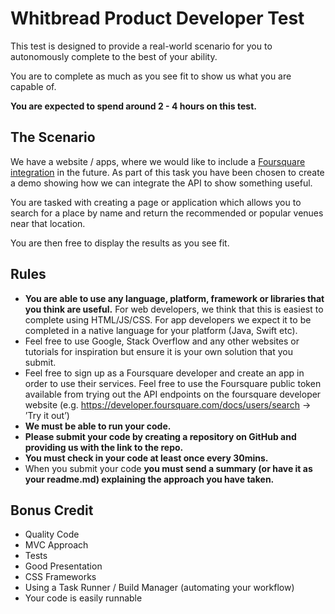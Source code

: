 # Whitbread Product Developer Test

This test is designed to provide a real-world scenario for you to autonomously complete to the best of your ability.

You are to complete as much as you see fit to show us what you are capable of.

**You are expected to spend around 2 - 4 hours on this test.**

## The Scenario

We have a website / apps, where we would like to include a [Foursquare integration](https://developer.foursquare.com/) in the future. As part of this task you have been chosen to create a demo showing how we can integrate the API to show something useful.

You are tasked with creating a page or application which allows you to search for a place by name and return the recommended or popular venues near that location.

You are then free to display the results as you see fit.

## Rules

*   **You are able to use any language, platform, framework or libraries that you think are useful.** For web developers, we think that this is easiest to complete using HTML/JS/CSS. For app developers we expect it to be completed in a native language for your platform (Java, Swift etc).
*   Feel free to use Google, Stack Overflow and any other websites or tutorials for inspiration but ensure it is your own solution that you submit.
*   Feel free to sign up as a Foursquare developer and create an app in order to use their services. Feel free to use the Foursquare public token available from trying out the API endpoints on the foursquare developer website (e.g. https://developer.foursquare.com/docs/users/search -> ’Try it out’)
*   **We must be able to run your code.**
*   **Please submit your code by creating a repository on GitHub and providing us with the link to the repo.**
*   **You must check in your code at least once every 30mins.**
*   When you submit your code **you must send a summary (or have it as your readme.md) explaining the approach you have taken.**

## Bonus Credit

*   Quality Code
*   MVC Approach
*   Tests
*   Good Presentation
*   CSS Frameworks
*   Using a Task Runner / Build Manager (automating your workflow)
*   Your code is easily runnable

